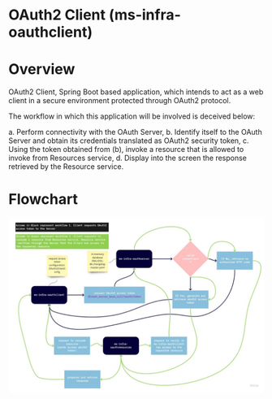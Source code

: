 # OAuth2 Client (ms-infra-oauthclient)

# Overview
 OAuth2 Client, Spring Boot based application, which intends to act as a web client in a secure environment protected through OAuth2 protocol. 

The workflow in which this application will be involved is deceived below:

 a. Perform connectivity with the OAuth Server,
 b. Identify itself to the OAuth Server and obtain its credentials translated as OAuth2 security token,
 c. Using the token obtained from (b), invoke a resource that is allowed to invoke from Resources service,
 d. Display into the screen the response retrieved by the Resource service.

# Flowchart
<img src="/docs/images/OAuth2_Example.jpg" alt="Flowchart" width="750"/>